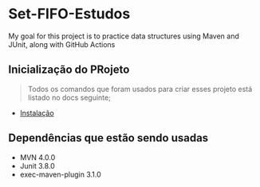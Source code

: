 # Set-FIFO-Estudos
My goal for this project is to practice data structures using Maven and JUnit, along with GitHub Actions


## Inicialização do PRojeto 

>Todos os comandos que foram usados para criar esses projeto está listado no docs seguinte;

- [Instalação](./data-structures/Docs/INSTALLATION.md)

## Dependências que estão sendo usadas

- MVN  4.0.0
- Junit  3.8.0
- exec-maven-plugin 3.1.0
